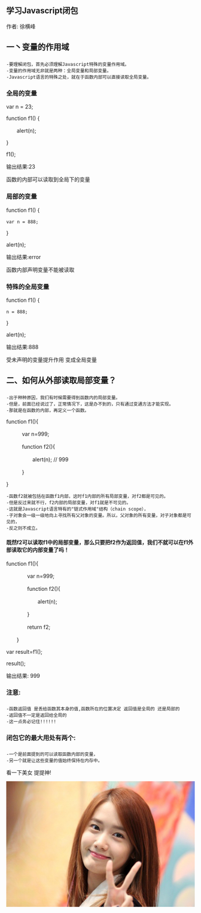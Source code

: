 学习Javascript闭包
--------------------------------------------------------------

作者: 徐横峰

一丶变量的作用域
---------------------------------------------------------------

### 
	-要理解闭包，首先必须理解Javascript特殊的变量作用域。
	-变量的作用域无非就是两种：全局变量和局部变量。
	-Javascript语言的特殊之处，就在于函数内部可以直接读取全局变量。

### 全局的变量

var n = 23;           
      
function f1() {       
      
　　alert(n);         
     
}                     

f1();                  

输出结果:23              

函数的内部可以读取到全局下的变量  



### 局部的变量

function f1() {            

	var n = 888;           
	
}

alert(n);  

输出结果:error           

函数内部声明变量不能被读取  




### 特殊的全局变量   

function f1() {     

	n = 888;           
	
}

alert(n);  

输出结果:888

受未声明的变量提升作用  变成全局变量



二、如何从外部读取局部变量？
---------------------------------------------------------------

###   	
	-出于种种原因，我们有时候需要得到函数内的局部变量。
	-但是，前面已经说过了，正常情况下，这是办不到的，只有通过变通方法才能实现。
	-那就是在函数的内部，再定义一个函数。


function f1(){

　　　var n=999;

　　　function f2(){

　　　　　alert(n); // 999

　　　}

}


	-函数f2就被包括在函数f1内部，这时f1内部的所有局部变量，对f2都是可见的。
	-但是反过来就不行，f2内部的局部变量，对f1就是不可见的。
	-这就是Javascript语言特有的"链式作用域"结构（chain scope），
	-子对象会一级一级地向上寻找所有父对象的变量。所以，父对象的所有变量，对子对象都是可见的，
	-反之则不成立。


#### 既然f2可以读取f1中的局部变量，那么只要把f2作为返回值，我们不就可以在f1外部读取它的内部变量了吗！



function f1(){

　　　　var n=999;

　　　　function f2(){

　　　　　　alert(n); 

　　　　}

　　　　return f2;

　　}

var result=f1();

result(); 

输出结果: 999

### 注意:

###
	-函数返回值 是丢给函数其本身的值,函数所在的位置决定 返回值是全局的 还是局部的 
	-返回值不一定是返回给全局的 
	-这一点务必记住!!!!!!



### 闭包它的最大用处有两个:

###
	-一个是前面提到的可以读取函数内部的变量，
	-另一个就是让这些变量的值始终保持在内存中。





















看一下美女  提提神!

<img src="/Assets/yuner.jpg" />  